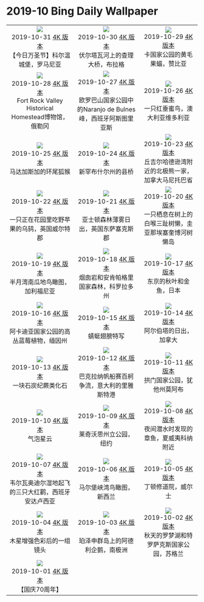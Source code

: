 # 2019-10 Bing Daily Wallpaper

|      |      |      |
|:----:|:----:|:----:|
| ![](https://cn.bing.com/th?id=OHR.VampireCastle_ZH-CN1018939203_1920x1080.jpg&rf=LaDigue_UHD.jpg&pid=hp&w=480&h=270&rs=1&c=4)<br> 2019-10-31 [4K 版本](https://cn.bing.com/th?id=OHR.VampireCastle_ZH-CN1018939203_1920x1080.jpg&rf=LaDigue_UHD.jpg&pid=hp&w=3840&h=2160&rs=1&c=4) <br> 【今日万圣节】科尔温城堡，罗马尼亚| ![](https://cn.bing.com/th?id=OHR.CharlesNight_ZH-CN0933393880_1920x1080.jpg&rf=LaDigue_UHD.jpg&pid=hp&w=480&h=270&rs=1&c=4)<br> 2019-10-30 [4K 版本](https://cn.bing.com/th?id=OHR.CharlesNight_ZH-CN0933393880_1920x1080.jpg&rf=LaDigue_UHD.jpg&pid=hp&w=3840&h=2160&rs=1&c=4) <br> 伏尔塔瓦河上的查理大桥，布拉格| ![](https://cn.bing.com/th?id=OHR.EidolonHelvum_ZH-CN0881732109_1920x1080.jpg&rf=LaDigue_UHD.jpg&pid=hp&w=480&h=270&rs=1&c=4)<br> 2019-10-29 [4K 版本](https://cn.bing.com/th?id=OHR.EidolonHelvum_ZH-CN0881732109_1920x1080.jpg&rf=LaDigue_UHD.jpg&pid=hp&w=3840&h=2160&rs=1&c=4) <br> 卡国家公园的黄毛果蝠，赞比亚 |
| ![](https://cn.bing.com/th?id=OHR.FortRockHomestead_ZH-CN0775183699_1920x1080.jpg&rf=LaDigue_UHD.jpg&pid=hp&w=480&h=270&rs=1&c=4)<br> 2019-10-28 [4K 版本](https://cn.bing.com/th?id=OHR.FortRockHomestead_ZH-CN0775183699_1920x1080.jpg&rf=LaDigue_UHD.jpg&pid=hp&w=3840&h=2160&rs=1&c=4) <br> Fort Rock Valley Historical Homestead博物馆，俄勒冈| ![](https://cn.bing.com/th?id=OHR.NaranjoBulnes_ZH-CN0696600867_1920x1080.jpg&rf=LaDigue_UHD.jpg&pid=hp&w=480&h=270&rs=1&c=4)<br> 2019-10-27 [4K 版本](https://cn.bing.com/th?id=OHR.NaranjoBulnes_ZH-CN0696600867_1920x1080.jpg&rf=LaDigue_UHD.jpg&pid=hp&w=3840&h=2160&rs=1&c=4) <br> 欧罗巴山国家公园中的Naranjo de Bulnes峰，西班牙阿斯图里亚斯 | ![](https://cn.bing.com/th?id=OHR.RedWattlebird_ZH-CN0640093095_1920x1080.jpg&rf=LaDigue_UHD.jpg&pid=hp&w=480&h=270&rs=1&c=4)<br> 2019-10-26 [4K 版本](https://cn.bing.com/th?id=OHR.RedWattlebird_ZH-CN0640093095_1920x1080.jpg&rf=LaDigue_UHD.jpg&pid=hp&w=3840&h=2160&rs=1&c=4) <br> 一只红垂蜜鸟，澳大利亚维多利亚 |
| ![](https://cn.bing.com/th?id=OHR.WorldLemurDay_ZH-CN9867937861_1920x1080.jpg&rf=LaDigue_UHD.jpg&pid=hp&w=480&h=270&rs=1&c=4)<br> 2019-10-25 [4K 版本](https://cn.bing.com/th?id=OHR.WorldLemurDay_ZH-CN9867937861_1920x1080.jpg&rf=LaDigue_UHD.jpg&pid=hp&w=3840&h=2160&rs=1&c=4) <br> 马达加斯加的环尾狐猴| ![](https://cn.bing.com/th?id=OHR.CountyBridge_ZH-CN6500717169_1920x1080.jpg&rf=LaDigue_UHD.jpg&pid=hp&w=480&h=270&rs=1&c=4)<br> 2019-10-24 [4K 版本](https://cn.bing.com/th?id=OHR.CountyBridge_ZH-CN6500717169_1920x1080.jpg&rf=LaDigue_UHD.jpg&pid=hp&w=3840&h=2160&rs=1&c=4) <br> 新罕布什尔州的县桥| ![](https://cn.bing.com/th?id=OHR.ChurchillPolarBear_ZH-CN6443232536_1920x1080.jpg&rf=LaDigue_UHD.jpg&pid=hp&w=480&h=270&rs=1&c=4)<br> 2019-10-23 [4K 版本](https://cn.bing.com/th?id=OHR.ChurchillPolarBear_ZH-CN6443232536_1920x1080.jpg&rf=LaDigue_UHD.jpg&pid=hp&w=3840&h=2160&rs=1&c=4) <br> 丘吉尔哈德逊湾附近的北极熊一家，加拿大马尼托巴省 |
| ![](https://cn.bing.com/th?id=OHR.CrabAppleBlackbird_ZH-CN6395785205_1920x1080.jpg&rf=LaDigue_UHD.jpg&pid=hp&w=480&h=270&rs=1&c=4)<br> 2019-10-22 [4K 版本](https://cn.bing.com/th?id=OHR.CrabAppleBlackbird_ZH-CN6395785205_1920x1080.jpg&rf=LaDigue_UHD.jpg&pid=hp&w=3840&h=2160&rs=1&c=4) <br> 一只正在花园里吃野苹果的乌鸫，英国威尔特郡| ![](https://cn.bing.com/th?id=OHR.MistyAshdown_ZH-CN6344044927_1920x1080.jpg&rf=LaDigue_UHD.jpg&pid=hp&w=480&h=270&rs=1&c=4)<br> 2019-10-21 [4K 版本](https://cn.bing.com/th?id=OHR.MistyAshdown_ZH-CN6344044927_1920x1080.jpg&rf=LaDigue_UHD.jpg&pid=hp&w=3840&h=2160&rs=1&c=4) <br> 亚士顿森林薄雾日出，英国东萨塞克斯郡| ![](https://cn.bing.com/th?id=OHR.PaleSloth_ZH-CN6293546034_1920x1080.jpg&rf=LaDigue_UHD.jpg&pid=hp&w=480&h=270&rs=1&c=4)<br> 2019-10-20 [4K 版本](https://cn.bing.com/th?id=OHR.PaleSloth_ZH-CN6293546034_1920x1080.jpg&rf=LaDigue_UHD.jpg&pid=hp&w=3840&h=2160&rs=1&c=4) <br> 一只栖息在树上的白喉三趾树懒，圭亚那埃塞奎博河树懒岛 |
| ![](https://cn.bing.com/th?id=OHR.HalfMoonBayPumpkin_ZH-CN6219747714_1920x1080.jpg&rf=LaDigue_UHD.jpg&pid=hp&w=480&h=270&rs=1&c=4)<br> 2019-10-19 [4K 版本](https://cn.bing.com/th?id=OHR.HalfMoonBayPumpkin_ZH-CN6219747714_1920x1080.jpg&rf=LaDigue_UHD.jpg&pid=hp&w=3840&h=2160&rs=1&c=4) <br> 半月湾南瓜地鸟瞰图，加利福尼亚| ![](https://cn.bing.com/th?id=OHR.UncompahgreForest_ZH-CN6161020948_1920x1080.jpg&rf=LaDigue_UHD.jpg&pid=hp&w=480&h=270&rs=1&c=4)<br> 2019-10-18 [4K 版本](https://cn.bing.com/th?id=OHR.UncompahgreForest_ZH-CN6161020948_1920x1080.jpg&rf=LaDigue_UHD.jpg&pid=hp&w=3840&h=2160&rs=1&c=4) <br> 烟囱岩和安肯帕格里国家森林，科罗拉多州| ![](https://cn.bing.com/th?id=OHR.LeavesGoldfish_ZH-CN6109097460_1920x1080.jpg&rf=LaDigue_UHD.jpg&pid=hp&w=480&h=270&rs=1&c=4)<br> 2019-10-17 [4K 版本](https://cn.bing.com/th?id=OHR.LeavesGoldfish_ZH-CN6109097460_1920x1080.jpg&rf=LaDigue_UHD.jpg&pid=hp&w=3840&h=2160&rs=1&c=4) <br> 东京的秋叶和金鱼，日本 |
| ![](https://cn.bing.com/th?id=OHR.AcadiaBlueberries_ZH-CN6014510748_1920x1080.jpg&rf=LaDigue_UHD.jpg&pid=hp&w=480&h=270&rs=1&c=4)<br> 2019-10-16 [4K 版本](https://cn.bing.com/th?id=OHR.AcadiaBlueberries_ZH-CN6014510748_1920x1080.jpg&rf=LaDigue_UHD.jpg&pid=hp&w=3840&h=2160&rs=1&c=4) <br> 阿卡迪亚国家公园的高丛蓝莓植物，缅因州| ![](https://cn.bing.com/th?id=OHR.MaldivesDragonfly_ZH-CN5949519396_1920x1080.jpg&rf=LaDigue_UHD.jpg&pid=hp&w=480&h=270&rs=1&c=4)<br> 2019-10-15 [4K 版本](https://cn.bing.com/th?id=OHR.MaldivesDragonfly_ZH-CN5949519396_1920x1080.jpg&rf=LaDigue_UHD.jpg&pid=hp&w=3840&h=2160&rs=1&c=4) <br> 蜻蜓翅膀特写| ![](https://cn.bing.com/th?id=OHR.AlbertaThanksgiving_ZH-CN5899007960_1920x1080.jpg&rf=LaDigue_UHD.jpg&pid=hp&w=480&h=270&rs=1&c=4)<br> 2019-10-14 [4K 版本](https://cn.bing.com/th?id=OHR.AlbertaThanksgiving_ZH-CN5899007960_1920x1080.jpg&rf=LaDigue_UHD.jpg&pid=hp&w=3840&h=2160&rs=1&c=4) <br> 阿尔伯塔的日出，加拿大 |
| ![](https://cn.bing.com/th?id=OHR.CompressionFossil_ZH-CN5809840201_1920x1080.jpg&rf=LaDigue_UHD.jpg&pid=hp&w=480&h=270&rs=1&c=4)<br> 2019-10-13 [4K 版本](https://cn.bing.com/th?id=OHR.CompressionFossil_ZH-CN5809840201_1920x1080.jpg&rf=LaDigue_UHD.jpg&pid=hp&w=3840&h=2160&rs=1&c=4) <br> 一块石炭纪蕨类化石| ![](https://cn.bing.com/th?id=OHR.BarcolanaTrieste_ZH-CN5745744257_1920x1080.jpg&rf=LaDigue_UHD.jpg&pid=hp&w=480&h=270&rs=1&c=4)<br> 2019-10-12 [4K 版本](https://cn.bing.com/th?id=OHR.BarcolanaTrieste_ZH-CN5745744257_1920x1080.jpg&rf=LaDigue_UHD.jpg&pid=hp&w=3840&h=2160&rs=1&c=4) <br> 巴克拉纳帆船赛百舸争流，意大利的里雅斯特港| ![](https://cn.bing.com/th?id=OHR.RedRocksArches_ZH-CN5664546697_1920x1080.jpg&rf=LaDigue_UHD.jpg&pid=hp&w=480&h=270&rs=1&c=4)<br> 2019-10-11 [4K 版本](https://cn.bing.com/th?id=OHR.RedRocksArches_ZH-CN5664546697_1920x1080.jpg&rf=LaDigue_UHD.jpg&pid=hp&w=3840&h=2160&rs=1&c=4) <br> 拱门国家公园，犹他州莫阿布 |
| ![](https://cn.bing.com/th?id=OHR.BubbleNebula_ZH-CN2787112807_1920x1080.jpg&rf=LaDigue_UHD.jpg&pid=hp&w=480&h=270&rs=1&c=4)<br> 2019-10-10 [4K 版本](https://cn.bing.com/th?id=OHR.BubbleNebula_ZH-CN2787112807_1920x1080.jpg&rf=LaDigue_UHD.jpg&pid=hp&w=3840&h=2160&rs=1&c=4) <br> 气泡星云| ![](https://cn.bing.com/th?id=OHR.GrandCanyonEast_ZH-CN2721062078_1920x1080.jpg&rf=LaDigue_UHD.jpg&pid=hp&w=480&h=270&rs=1&c=4)<br> 2019-10-09 [4K 版本](https://cn.bing.com/th?id=OHR.GrandCanyonEast_ZH-CN2721062078_1920x1080.jpg&rf=LaDigue_UHD.jpg&pid=hp&w=3840&h=2160&rs=1&c=4) <br> 莱奇沃思州立公园，纽约| ![](https://cn.bing.com/th?id=OHR.WorldOctopus_ZH-CN2670477302_1920x1080.jpg&rf=LaDigue_UHD.jpg&pid=hp&w=480&h=270&rs=1&c=4)<br> 2019-10-08 [4K 版本](https://cn.bing.com/th?id=OHR.WorldOctopus_ZH-CN2670477302_1920x1080.jpg&rf=LaDigue_UHD.jpg&pid=hp&w=3840&h=2160&rs=1&c=4) <br> 夜间潜水时发现的章鱼，夏威夷科纳附近 |
| ![](https://cn.bing.com/th?id=OHR.GreaterFlamingo_ZH-CN2596334768_1920x1080.jpg&rf=LaDigue_UHD.jpg&pid=hp&w=480&h=270&rs=1&c=4)<br> 2019-10-07 [4K 版本](https://cn.bing.com/th?id=OHR.GreaterFlamingo_ZH-CN2596334768_1920x1080.jpg&rf=LaDigue_UHD.jpg&pid=hp&w=3840&h=2160&rs=1&c=4) <br> 韦尔瓦奥迪尔湿地起飞的三只大红鹳，西班牙安达卢西亚| ![](https://cn.bing.com/th?id=OHR.MarlboroughSounds_ZH-CN2539444443_1920x1080.jpg&rf=LaDigue_UHD.jpg&pid=hp&w=480&h=270&rs=1&c=4)<br> 2019-10-06 [4K 版本](https://cn.bing.com/th?id=OHR.MarlboroughSounds_ZH-CN2539444443_1920x1080.jpg&rf=LaDigue_UHD.jpg&pid=hp&w=3840&h=2160&rs=1&c=4) <br> 马尔堡峡湾鸟瞰图，新西兰| ![](https://cn.bing.com/th?id=OHR.TinternAbbey_ZH-CN1922933358_1920x1080.jpg&rf=LaDigue_UHD.jpg&pid=hp&w=480&h=270&rs=1&c=4)<br> 2019-10-05 [4K 版本](https://cn.bing.com/th?id=OHR.TinternAbbey_ZH-CN1922933358_1920x1080.jpg&rf=LaDigue_UHD.jpg&pid=hp&w=3840&h=2160&rs=1&c=4) <br> 丁顿修道院，威尔士 |
| ![](https://cn.bing.com/th?id=OHR.JupiterJunoCam_ZH-CN1843443643_1920x1080.jpg&rf=LaDigue_UHD.jpg&pid=hp&w=480&h=270&rs=1&c=4)<br> 2019-10-04 [4K 版本](https://cn.bing.com/th?id=OHR.JupiterJunoCam_ZH-CN1843443643_1920x1080.jpg&rf=LaDigue_UHD.jpg&pid=hp&w=3840&h=2160&rs=1&c=4) <br> 木星增强色彩后的一组镜头| ![](https://cn.bing.com/th?id=OHR.AdelieBreeding_ZH-CN1750945258_1920x1080.jpg&rf=LaDigue_UHD.jpg&pid=hp&w=480&h=270&rs=1&c=4)<br> 2019-10-03 [4K 版本](https://cn.bing.com/th?id=OHR.AdelieBreeding_ZH-CN1750945258_1920x1080.jpg&rf=LaDigue_UHD.jpg&pid=hp&w=3840&h=2160&rs=1&c=4) <br> 珀泽申群岛上的阿德利企鹅，南极洲| ![](https://cn.bing.com/th?id=OHR.TrossachsAutumn_ZH-CN1693535266_1920x1080.jpg&rf=LaDigue_UHD.jpg&pid=hp&w=480&h=270&rs=1&c=4)<br> 2019-10-02 [4K 版本](https://cn.bing.com/th?id=OHR.TrossachsAutumn_ZH-CN1693535266_1920x1080.jpg&rf=LaDigue_UHD.jpg&pid=hp&w=3840&h=2160&rs=1&c=4) <br> 秋天的罗梦湖和特罗萨克斯国家公园，苏格兰 |
| ![](https://cn.bing.com/th?id=OHR.NationalDay70_ZH-CN1636316274_1920x1080.jpg&rf=LaDigue_UHD.jpg&pid=hp&w=480&h=270&rs=1&c=4)<br> 2019-10-01 [4K 版本](https://cn.bing.com/th?id=OHR.NationalDay70_ZH-CN1636316274_1920x1080.jpg&rf=LaDigue_UHD.jpg&pid=hp&w=3840&h=2160&rs=1&c=4) <br> 【国庆70周年】